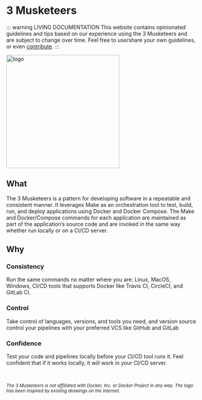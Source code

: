 # 3 Musketeers

::: warning LIVING DOCUMENTATION
This website contains opinionated guidelines and tips based on our experience using the 3 Musketeers and are subject to change over time. Feel free to use/share your own guidelines, or even [contribute][linkContributing].
:::

<img src="/hero.jpg" alt="logo" width="300"/>

## What

The 3 Musketeers is a pattern for developing software in a repeatable and consistent manner. It leverages Make as an orchestration tool to test, build, run, and deploy applications using Docker and Docker Compose. The Make and Docker/Compose commands for each application are maintained as part of the application’s source code and are invoked in the same way whether run locally or on a CI/CD server.

## Why

### Consistency

Run the same commands no matter where you are: Linux, MacOS, Windows, CI/CD tools that supports Docker like Travis CI, CircleCI, and GitLab CI.

### Control

Take control of languages, versions, and tools you need, and version source control your pipelines with your preferred VCS like GitHub and GitLab

### Confidence

Test your code and pipelines locally before your CI/CD tool runs it. Feel confident that if it works locally, it will work in your CI/CD server.

<br/>

<sub>_The 3 Musketeers is not affiliated with Docker, Inc. or Docker Project in any way. The logo has been inspired by existing drawings on the Internet._</sub>

[linkContributing]: contributing
